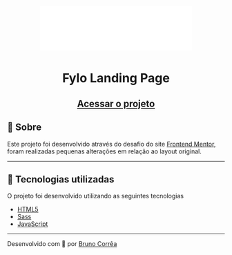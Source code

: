 <h1 align="center">
    <img src="images/logo.svg">
</h1>

<h1 align="center">
  Fylo Landing Page
</h1>

<h2 align="center">
    <a href="https://fylo-landing-page-bruno-vitor.vercel.app/" target="_blank">Acessar o projeto</a>
</h2>

## 📝 Sobre
Este projeto foi desenvolvido através do desafio do site [Frontend Mentor](https://www.frontendmentor.io/challenges/fylo-dark-theme-landing-page-5ca5f2d21e82137ec91a50fd), foram realizadas pequenas alterações em relação ao layout original.

---

## :rocket: Tecnologias utilizadas

O projeto foi desenvolvido utilizando as seguintes tecnologias

- [HTML5](https://developer.mozilla.org/pt-BR/docs/Web/HTML)
- [Sass](https://sass-lang.com/)
- [JavaScript](https://www.javascript.com/)

---

Desenvolvido com 💙 por [Bruno Corrêa](https://www.linkedin.com/in/bruno-vitor-correa/)
